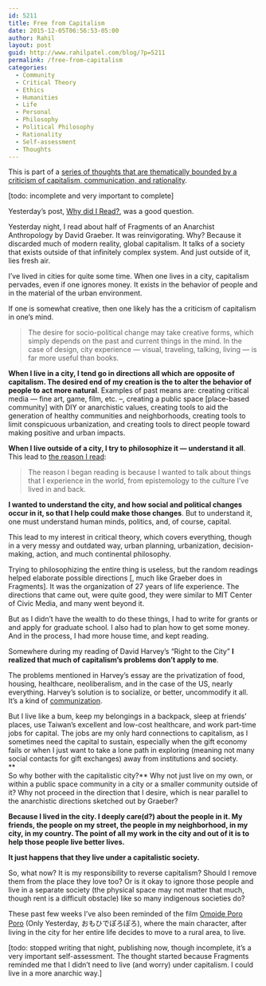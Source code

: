 ```yaml
---
id: 5211
title: Free from Capitalism
date: 2015-12-05T06:56:53-05:00
author: Rahil
layout: post
guid: http://www.rahilpatel.com/blog/?p=5211
permalink: /free-from-capitalism
categories:
  - Community
  - Critical Theory
  - Ethics
  - Humanities
  - Life
  - Personal
  - Philosophy
  - Political Philosophy
  - Rationality
  - Self-assessment
  - Thoughts
---
```

This is part of a [series of thoughts that are thematically bounded by a criticism of capitalism, communication, and rationality](http://www.rahilpatel.com/blog/valuable-things-ive-written#criticism_capitalism_communication_rationality).

[todo: incomplete and very important to complete]

Yesterday&#8217;s post, [Why did I Read?](http://www.rahilpatel.com/blog/why-did-i-read), was a good question.

Yesterday night, I read about half of Fragments of an Anarchist Anthropology by David Graeber. It was reinvigorating. Why? Because it discarded much of modern reality, global capitalism. It talks of a society that exists outside of that infinitely complex system. And just outside of it, lies fresh air.

I&#8217;ve lived in cities for quite some time. When one lives in a city, capitalism pervades, even if one ignores money. It exists in the behavior of people and in the material of the urban environment.

If one is somewhat creative, then one likely has the a criticism of capitalism in one&#8217;s mind.

> The desire for socio-political change may take creative forms, which simply depends on the past and current things in the mind. In the case of design, city experience — visual, traveling, talking, living — is far more useful than books.

**When I live in a city, I tend go in directions all which are opposite of capitalism. The desired end of my creation is the to alter the behavior of people to act more natural**. Examples of past means are: creating critical media &#8212; fine art, game, film, etc. &#8211;, creating a public space [place-based community] with DIY or anarchistic values, creating tools to aid the generation of healthy communities and neighborhoods, creating tools to limit conspicuous urbanization, and creating tools to direct people toward making positive and urban impacts.

**When I live outside of a city, I try to philosophize it &#8212; understand it all**. This lead to [the reason I read](http://www.rahilpatel.com/blog/why-did-i-read):

> The reason I began reading is because I wanted to talk about things that I experience in the world, from epistemology to the culture I’ve lived in and back.

**I wanted to understand the city, and how social and political changes occur in it, so that I help could make those changes**. But to understand it, one must understand human minds, politics, and, of course, capital.

This lead to my interest in critical theory, which covers everything, though in a very messy and outdated way, urban planning, urbanization, decision-making, action, and much continental philosophy.

Trying to philosophizing the entire thing is useless, but the random readings helped elaborate possible directions [, much like Graeber does in Fragments]. It was the organization of 27 years of life experience. The directions that came out, were quite good, they were similar to MIT Center of Civic Media, and many went beyond it.

But as I didn&#8217;t have the wealth to do these things, I had to write for grants or and apply for graduate school. I also had to plan how to get some money. And in the process, I had more house time, and kept reading.

Somewhere during my reading of David Harvey&#8217;s &#8220;Right to the City&#8221; **I realized that much of capitalism&#8217;s problems don&#8217;t apply to me**.

The problems mentioned in Harvey&#8217;s essay are the privatization of food, housing, healthcare, neoliberalism, and in the case of the US, nearly everything. Harvey&#8217;s solution is to socialize, or better, uncommodify it all. It&#8217;s a kind of [communization](https://en.wikipedia.org/wiki/Communization).

But I live like a bum, keep my belongings in a backpack, sleep at friends&#8217; places, use Taiwan&#8217;s excellent and low-cost healthcare, and work part-time jobs for capital. The jobs are my only hard connections to capitalism, as I sometimes need the capital to sustain, especially when the gift economy fails or when I just want to take a lone path in exploring (meaning not many social contacts for gift exchanges) away from institutions and society.  
**  
So why bother with the capitalistic city?** Why not just live on my own, or within a public space community in a city or a smaller community outside of it? Why not proceed in the direction that I desire, which is near parallel to the anarchistic directions sketched out by Graeber?

**Because I lived in the city. I deeply care(d?) about the people in it. My friends, the people on my street, the people in my neighborhood, in my city, in my country. The point of all my work in the city and out of it is to help those people live better lives.**

**It just happens that they live under a capitalistic society.**

So, what now? It is my responsibility to reverse capitalism? Should I remove them from the place they love too? Or is it okay to ignore those people and live in a separate society (the physical space may not matter that much, though rent is a difficult obstacle) like so many indigenous societies do?

These past few weeks I&#8217;ve also been reminded of the film [Omoide Poro Poro](http://www.rahilpatel.com/blog/only-yesterday) (Only Yesterday, おもひでぽろぽろ), where the main character, after living in the city for her entire life decides to move to a rural area, to live.

[todo: stopped writing that night, publishing now, though incomplete, it&#8217;s a very important self-assessment. The thought started because Fragments reminded me that I didn&#8217;t need to live (and worry) under capitalism. I could live in a more anarchic way.]
